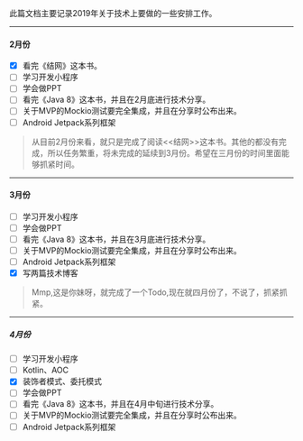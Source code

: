    此篇文档主要记录2019年关于技术上要做的一些安排工作。

---

#### 2月份

- [x] 看完《结网》这本书。
- [ ] 学习开发小程序
- [ ] 学会做PPT
- [ ] 看完《Java 8》这本书，并且在2月底进行技术分享。
- [ ] 关于MVP的Mockio测试要完全集成，并且在分享时公布出来。
- [ ] Android Jetpack系列框架

> 从目前2月份来看，就只是完成了阅读<<结网>>这本书。其他的都没有完成，所以任务繁重，将未完成的延续到3月份。希望在三月份的时间里面能够抓紧时间。

---



#### 3月份

- [ ] 学习开发小程序
- [ ] 学会做PPT
- [ ] 看完《Java 8》这本书，并且在3月底进行技术分享。
- [ ] 关于MVP的Mockio测试要完全集成，并且在分享时公布出来。
- [ ] Android Jetpack系列框架
- [x] 写两篇技术博客

> Mmp,这是你妹呀，就完成了一个Todo,现在就四月份了，不说了，抓紧抓紧。

---

##### 4月份

- [ ] 学习开发小程序
- [ ] Kotlin、AOC
- [x] 装饰者模式、委托模式
- [ ] 学会做PPT
- [ ] 看完《Java 8》这本书，并且在4月中旬进行技术分享。
- [ ] 关于MVP的Mockio测试要完全集成，并且在分享时公布出来。
- [ ] Android Jetpack系列框架